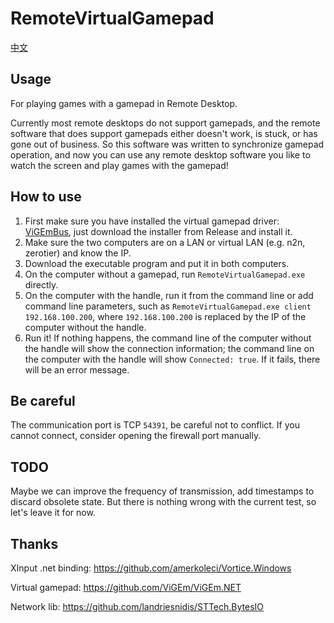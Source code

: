 # RemoteVirtualGamepad
[中文](README_zhcn.md)

## Usage
For playing games with a gamepad in Remote Desktop.

Currently most remote desktops do not support gamepads, and the remote software that does support gamepads either doesn't work, is stuck, or has gone out of business. So this software was written to synchronize gamepad operation, and now you can use any remote desktop software you like to watch the screen and play games with the gamepad!

## How to use
1. First make sure you have installed the virtual gamepad driver: [ViGEmBus](https://github.com/ViGEm/ViGEmBus), just download the installer from Release and install it.
2. Make sure the two computers are on a LAN or virtual LAN (e.g. n2n, zerotier) and know the IP.
3. Download the executable program and put it in both computers.
4. On the computer without a gamepad, run `RemoteVirtualGamepad.exe` directly.
5. On the computer with the handle, run it from the command line or add command line parameters, such as `RemoteVirtualGamepad.exe client 192.168.100.200`, where `192.168.100.200` is replaced by the IP of the computer without the handle.
6. Run it! If nothing happens, the command line of the computer without the handle will show the connection information; the command line on the computer with the handle will show `Connected: true`. If it fails, there will be an error message.

## Be careful
The communication port is TCP `54391`, be careful not to conflict. If you cannot connect, consider opening the firewall port manually.

## TODO
Maybe we can improve the frequency of transmission, add timestamps to discard obsolete state. But there is nothing wrong with the current test, so let's leave it for now.

## Thanks
XInput .net binding: https://github.com/amerkoleci/Vortice.Windows

Virtual gamepad: https://github.com/ViGEm/ViGEm.NET

Network lib: https://github.com/landriesnidis/STTech.BytesIO